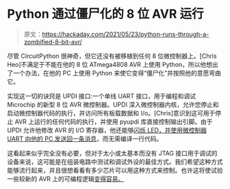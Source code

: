 # Python 通过僵尸化的 8 位 AVR 运行

> 原文：<https://hackaday.com/2021/05/23/python-runs-through-a-zombified-8-bit-avr/>

尽管 CircuitPython 很神奇，但它还没有被移植到任何 8 位微控制器上。[Chris Heo]不满足于不能在他的 8 位 ATmega4808 AVR 上使用 Python，所以他想出了一个办法，在他的 PC 上使用 Python 来使它变得“僵尸化”并按照他的意愿弯曲它。

实现这一切的诀窍是 UPDI 接口:一个单线 UART 接口，用于编程和调试 Microchip 的新型 8 位 AVR 微控制器。UPDI 深入微控制器内核，允许您停止和启动微控制器代码的执行，并访问所有板载数据和 I/o。[Chris]意识到这可用于停止 AVR 上运行的任何代码的执行，并使用 pyupdi 库直接控制输出引脚。由于 UPDI 允许他修改 AVR 的 I/O 寄存器，他还能够[闪烁 LED，并使用微控制器 UART 向他的 PC 发送回一条消息](https://www.youtube.com/watch?v=_P3E_l8vl1U)，而无需编译一行代码。

这看起来似乎完全没有必要，但对于太小或太基本而没有 JTAG 接口用于调试的设备来说，这可能是在组装电路中测试和调试外设的最佳方式。我们希望这种方式能够流行起来，并且很想看看有多少芯片可以用这种方式来控制。也许这将使试验一些较新的 AVR 上的可编程逻辑[变得容易。](https://hackaday.com/2021/03/08/avr-configurable-custom-logic-as-a-frequency-divider-at-4x-chips-clock-speed/)